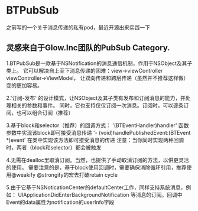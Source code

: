 # BTPubSub
之前写的一个关于消息传递的私有pod，最近开源出来实践一下

##  灵感来自于Glow.Inc团队的PubSub Category.
 
  1.BTPubSub是一款基于NSNotification的消息通信机制，作用于NSObject及其子类上。
  它可以解决自上至下消息传递的困难：view->viewController viewController->ViewModel，
  让双向传递和跨层传递（虽然并不推荐这样做）变的更加容易。
 
  2.'订阅-发布' 的设计模式，让NSObject及其子类有发布和订阅消息的能力，并处理相关的参数和事件。
  同时，它也支持仅仅订阅一次消息。订阅时，可以逐条订阅，也可以组合订阅（推荐）
  
  3.基于block和selector（推荐）的回调方式：
  '(BTEventHandler)handler' 函数参数中实现该block即可接受消息传递
  '- (void)handlePublishedEvent:(BTEvent *)event' 在类中实现该方法即可接受消息的传递
  注意：当你同时实现两种回调时，两者（block和selector）都会被触发
  
  4.无需在dealloc里取消订阅。当然，也提供了手动取消订阅的方法，以供更灵活的使用。
  需要注意的是，基于block使用回调时，需要确保消除循环引用，推荐使用@weakify @strongify的宏去打破retain cycle
 
  5.由于它基于NSNoticationCenter的defaultCenter工作，同样支持系统消息，例如：
  UIApplicationDidEnterBackgroundNotification 等消息的订阅。回调中Event的data属性为notification的userInfo字段
  
  
